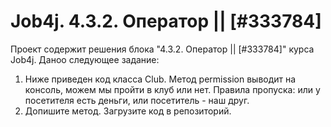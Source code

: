 # Job4j. 4.3.2. Оператор || [#333784]
Проект содержит решения блока "4.3.2. Оператор || [#333784]" курса Job4j.
Даноо следующее задание:
1. Ниже приведен код класса Club. Метод permission выводит на консоль, можем мы пройти в клуб или нет.
Правила пропуска: или у посетителя есть деньги, или посетитель - наш друг.
2. Допишите метод. Загрузите код в репозиторий.